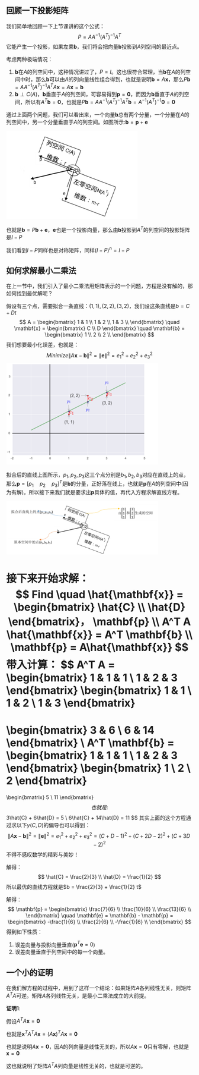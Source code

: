 ## 回顾一下投影矩阵

我们简单地回顾一下上节课讲的这个公式：
$$
P = A A^{-1}(A^T)^{-1}A^T
$$
它能产生一个投影，如果左乘$\mathbf{b}$，我们将会把向量$\mathbf{b}$投影到$A$列空间的最近点。

考虑两种极端情况：

1. $\mathbf{b}$在$A$的列空间中，这种情况讲过了，$P = I$。这也很符合常理，当$\mathbf{b}$在$A$的列空间中时，那么$\mathbf{b}$可以由$A$的列向量线性组合得到，也就是说明$\mathbf{b} = A \mathbf{x}$，那么$P\mathbf{b} =  A A^{-1}(A^T)^{-1}A^T A \mathbf{x} =A \mathbf{x} = \mathbf{b}$
2. $\mathbf{b} \perp C(A)$，$\mathbf{b}$垂直于$A$的列空间，可容易得到$\mathbf{p} = \mathbf{0}$，而因为$\mathbf{b}$垂直于$A$的列空间，所以有$A^T\mathbf{b} = \mathbf{0}$，也就是$P\mathbf{b} = A A^{-1}(A^T)^{-1}A^T \mathbf{b} = A^{-1}(A^T)^{-1} \mathbf{0} = \mathbf{0}$ 

通过上面两个问题，我们可以看出来，一个向量$\mathbf{b}$总有两个分量，一个分量在$A$的列空间中，另一个分量垂直于$A$的列空间。如图所示:$\mathbf{b} = \mathbf{p} + \mathbf{e}$

<img src="./img/projection-3.png" style="zoom: 40%;" />

也就是$\mathbf{b} = P\mathbf{b} + \mathbf{e}$，$\mathbf{e}$也是一个投影向量，那么由$\mathbf{b}$投影到$A^T$的列空间的投影矩阵是$I - P$

我们看到$I - P$同样也是对称矩阵，同样$(I - P)^n = I - P$



## 如何求解最小二乘法

在上一节中，我们引入了最小二乘法用矩阵表示的一个问题，方程是没有解的，那如何找到最优解呢？

假设有三个点，需要拟合一条直线：$(1,1),(2,2),(3,2)$，我们设这条直线是$b = C+Dt$
$$
A = 
\begin{bmatrix}
1 & 1 \\
1 & 2 \\
1 & 3 \\
\end{bmatrix}
\quad 
\mathbf{x} = 
\begin{bmatrix}
C \\
D
\end{bmatrix}
\quad 
\mathbf{b} = 
\begin{bmatrix}
1 \\
2 \\
2 \\
\end{bmatrix}
$$
我们想要最小化误差，也就是：
$$
Minimize {\left\| A \mathbf{x} - \mathbf{b}\right\|}^2 = {\left\|  \mathbf{e} \right\|}^2 = e_1^2 + e_2^2 + e_3^2
$$
<img src="./img/projection-4.png" style="zoom: 40%;" />

拟合后的直线上图所示，$p_1,p_2,p_3$这三个点分别是$b_1,b_2,b_3$对应在直线上的点，那么$\mathbf{p} = [p_1 \quad p_2 \quad p_3]^T$是$\mathbf{b}$的分量，正好落在线上，也就是$\mathbf{p}$在$A$的列空间中(因为有解)。所以接下来我们就是要求出$\mathbf{p}$具体的值，再代入方程求解直线方程。

<img src="./img/projection-5.png" style="zoom: 40%;" />

接下来开始求解：
$$
Find \quad \hat{\mathbf{x}} = 
\begin{bmatrix}
\hat{C} \\
\hat{D}
\end{bmatrix}， \mathbf{p}  \\
A^T A \hat{\mathbf{x}} = A^T \mathbf{b}
\\
\mathbf{p} = A\hat{\mathbf{x}}
$$
带入计算：
$$
A^T A = 
\begin{bmatrix}
1 & 1 & 1 \\
1 & 2 & 3
\end{bmatrix} 
\begin{bmatrix}
1 & 1 \\
1 & 2 \\
1 & 3 
\end{bmatrix} 
=
\begin{bmatrix}
3 & 6 \\
6 & 14
\end{bmatrix} 
\\
A^T \mathbf{b} = 
\begin{bmatrix}
1 & 1 & 1 \\
1 & 2 & 3
\end{bmatrix} 
\begin{bmatrix}
1 \\
2 \\
2
\end{bmatrix} 
=
\begin{bmatrix}
5 \\
11
\end{bmatrix}
$$
也就是:
$$
3\hat{C} + 6\hat{D} = 5 \\
6\hat{C} + 14\hat{D} = 11
$$
其实上面的这个方程通过求以下$y(C,D)$的偏导也可以得到：
$$
{\left\| A \mathbf{x} - \mathbf{b}\right\|}^2 = {\left\|  \mathbf{e} \right\|}^2 = e_1^2 + e_2^2 + e_3^2 =  (C+D-1)^2 + (C+2D-2)^2 + (C+3D-2)^2
$$
不得不感叹数学的精彩与美妙！

解得：
$$
\hat{C} = \frac{2}{3} \\
\hat{D} = \frac{1}{2}
$$
所以最优的直线方程就是$b =  \frac{2}{3} +  \frac{1}{2} t$

解得：
$$
\mathbf{p} = 
\begin{bmatrix}
\frac{7}{6} \\
\frac{10}{6} \\
\frac{13}{6} \\
\end{bmatrix}
\quad
\mathbf{e} = \mathbf{b} - \mathbf{p} = 
\begin{bmatrix}
-\frac{1}{6} \\
\frac{2}{6} \\
-\frac{1}{6} \\
\end{bmatrix}
$$
得到如下性质：

1. 误差向量与投影向量垂直($\mathbf{p}^T \mathbf{e} = 0$)
2. 误差向量垂直于列空间中的每一个向量。



## 一个小的证明

在我们解方程的过程中，用到了这样一个结论：如果矩阵$A$各列线性无关，则矩阵$A^T A$可逆。矩阵$A$各列线性无关，是最小二乘法成立的大前提。

**证明1**:

假设$A^T A \mathbf{x} = \mathbf{0}$

也就是$\mathbf{x}^T A^T A \mathbf{x} = (A\mathbf{x})^T A\mathbf{x} = \mathbf{0}$

也就是说明$A \mathbf{x} = \mathbf{0}$，因$A$的列向量是线性无关的，所以$A \mathbf{x} = \mathbf{0}$只有零解，也就是$\mathbf{x} = \mathbf{0}$

这也就说明了矩阵$A^T A$列向量是线性无关的，也就是可逆的。